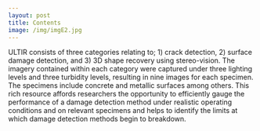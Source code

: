 ```yaml
--- 
layout: post
title: Contents
image: /img/imgE2.jpg
---
```


ULTIR consists of three categories relating to; 1) crack detection, 2) surface damage detection, and 3) 3D shape recovery using stereo-vision. The imagery contained within each category were captured under three lighting levels and three turbidity levels, resulting in nine images for each specimen. The specimens include concrete and metallic surfaces among others. This rich resource affords researchers the opportunity to efficiently gauge the performance of a damage detection method under realistic operating conditions and on relevant specimens and helps to identify the limits at which damage detection methods begin to breakdown.